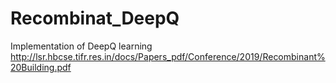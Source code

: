 # Recombinat_DeepQ

Implementation of  DeepQ learning http://lsr.hbcse.tifr.res.in/docs/Papers_pdf/Conference/2019/Recombinant%20Building.pdf
